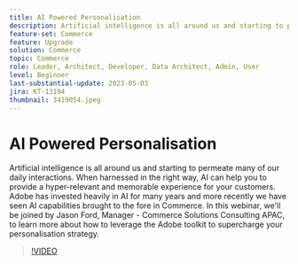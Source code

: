 ```yaml
---
title: AI Powered Personalisation
description: Artificial intelligence is all around us and starting to permeate many of our daily interactions. When harnessed in the right way, AI can help you to provide a hyper-relevant and memorable experience for your customers. Adobe has invested heavily in AI for many years and more recently we have seen AI capabilities brought to the fore in Commerce. In this webinar, we'll be joined by Jason Ford, Manager - Commerce Solutions Consulting APAC, to learn more about how to leverage the Adobe toolkit to supercharge your personalisation strategy.
feature-set: Commerce
feature: Upgrade
solution: Commerce
topic: Commerce
role: Leader, Architect, Developer, Data Architect, Admin, User
level: Beginner
last-substantial-update: 2023-05-03
jira: KT-13194
thumbnail: 3419054.jpeg
---
```


# AI Powered Personalisation

Artificial intelligence is all around us and starting to permeate many of our daily interactions. When harnessed in the right way, AI can help you to provide a hyper-relevant and memorable experience for your customers. Adobe has invested heavily in AI for many years and more recently we have seen AI capabilities brought to the fore in Commerce. In this webinar, we'll be joined by Jason Ford, Manager - Commerce Solutions Consulting APAC, to learn more about how to leverage the Adobe toolkit to supercharge your personalisation strategy.

>[!VIDEO](https://video.tv.adobe.com/v/3419054/?learn=on)
